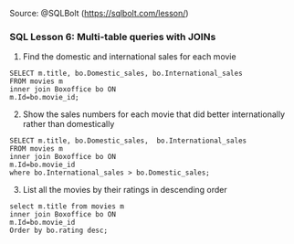 Source: @SQLBolt (https://sqlbolt.com/lesson/)

### SQL Lesson 6: Multi-table queries with JOINs
1. Find the domestic and international sales for each movie<br>
```
SELECT m.title, bo.Domestic_sales, bo.International_sales 
FROM movies m
inner join Boxoffice bo ON
m.Id=bo.movie_id;
```
2. Show the sales numbers for each movie that did better internationally rather than domestically<br>
```
SELECT m.title, bo.Domestic_sales,  bo.International_sales
FROM movies m
inner join Boxoffice bo ON
m.Id=bo.movie_id 
where bo.International_sales > bo.Domestic_sales;
```
3. List all the movies by their ratings in descending order<br>
```
select m.title from movies m
inner join Boxoffice bo ON
m.Id=bo.movie_id
Order by bo.rating desc;
```
